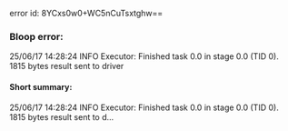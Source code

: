 error id: 8YCxs0w0+WC5nCuTsxtghw==
### Bloop error:

25/06/17 14:28:24 INFO Executor: Finished task 0.0 in stage 0.0 (TID 0). 1815 bytes result sent to driver
#### Short summary: 

25/06/17 14:28:24 INFO Executor: Finished task 0.0 in stage 0.0 (TID 0). 1815 bytes result sent to d...